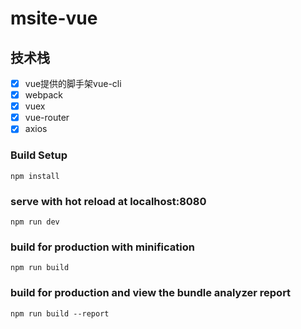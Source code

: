 # msite-vue
> 
## 技术栈
- [x] vue提供的脚手架vue-cli
- [x] webpack
- [x] vuex
- [x] vue-router
- [x] axios

### Build Setup
```
npm install
```

### serve with hot reload at localhost:8080
```
npm run dev
```

### build for production with minification
```
npm run build
```

### build for production and view the bundle analyzer report
```
npm run build --report
```
